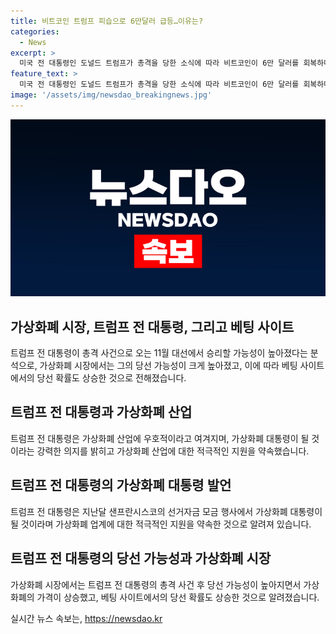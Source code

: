 ```yaml
---
title: 비트코인 트럼프 피습으로 6만달러 급등…이유는?
categories:
  - News
excerpt: >
  미국 전 대통령인 도널드 트럼프가 총격을 당한 소식에 따라 비트코인이 6만 달러를 회복하며 상승세를 보였다. 트럼프의 당선 가능성이 높아진 것으로 보여 가상화폐 시장에서 긍정적인 반응을 보였으며, 베팅 사이트에서도 그의 당선 가능성은 60%에서 70%까지 상승했다. 트럼프가 가상화폐 산업을 지지한다는 입양으로 인해 투자자들의 기대감이 높아지고 있다.
feature_text: >
  미국 전 대통령인 도널드 트럼프가 총격을 당한 소식에 따라 비트코인이 6만 달러를 회복하며 상승세를 보였다. 트럼프의 당선 가능성이 높아진 것으로 보여 가상화폐 시장에서 긍정적인 반응을 보였으며, 베팅 사이트에서도 그의 당선 가능성은 60%에서 70%까지 상승했다. 트럼프가 가상화폐 산업을 지지한다는 입양으로 인해 투자자들의 기대감이 높아지고 있다.
image: '/assets/img/newsdao_breakingnews.jpg'
---
```


<p><img src="/assets/img/newsdao_breakingnews.jpg" alt="bookingtag 속보" /></p>

<h2 data-ke-size="size26">가상화폐 시장, 트럼프 전 대통령, 그리고 베팅 사이트</h2>

<p data-ke-size="size16">트럼프 전 대통령이 총격 사건으로 오는 11월 대선에서 승리할 가능성이 높아졌다는 분석으로, 가상화폐 시장에서는 그의 당선 가능성이 크게 높아졌고, 이에 따라 베팅 사이트에서의 당선 확률도 상승한 것으로 전해졌습니다.</p>

<h2 data-ke-size="size26">트럼프 전 대통령과 가상화폐 산업</h2>

<p data-ke-size="size16">트럼프 전 대통령은 가상화폐 산업에 우호적이라고 여겨지며, 가상화폐 대통령이 될 것이라는 강력한 의지를 밝히고 가상화폐 산업에 대한 적극적인 지원을 약속했습니다.</p>

<h2 data-ke-size="size26">트럼프 전 대통령의 가상화폐 대통령 발언</h2>

<p data-ke-size="size16">트럼프 전 대통령은 지난달 샌프란시스코의 선거자금 모금 행사에서 가상화폐 대통령이 될 것이라며 가상화폐 업계에 대한 적극적인 지원을 약속한 것으로 알려져 있습니다.</p>

<h2 data-ke-size="size26">트럼프 전 대통령의 당선 가능성과 가상화폐 시장</h2>

<p data-ke-size="size16">가상화폐 시장에서는 트럼프 전 대통령의 총격 사건 후 당선 가능성이 높아지면서 가상화폐의 가격이 상승했고, 베팅 사이트에서의 당선 확률도 상승한 것으로 알려졌습니다.</p>
실시간 뉴스 속보는, <a href="https://newsdao.kr" rel="dofollow">https://newsdao.kr</a>


